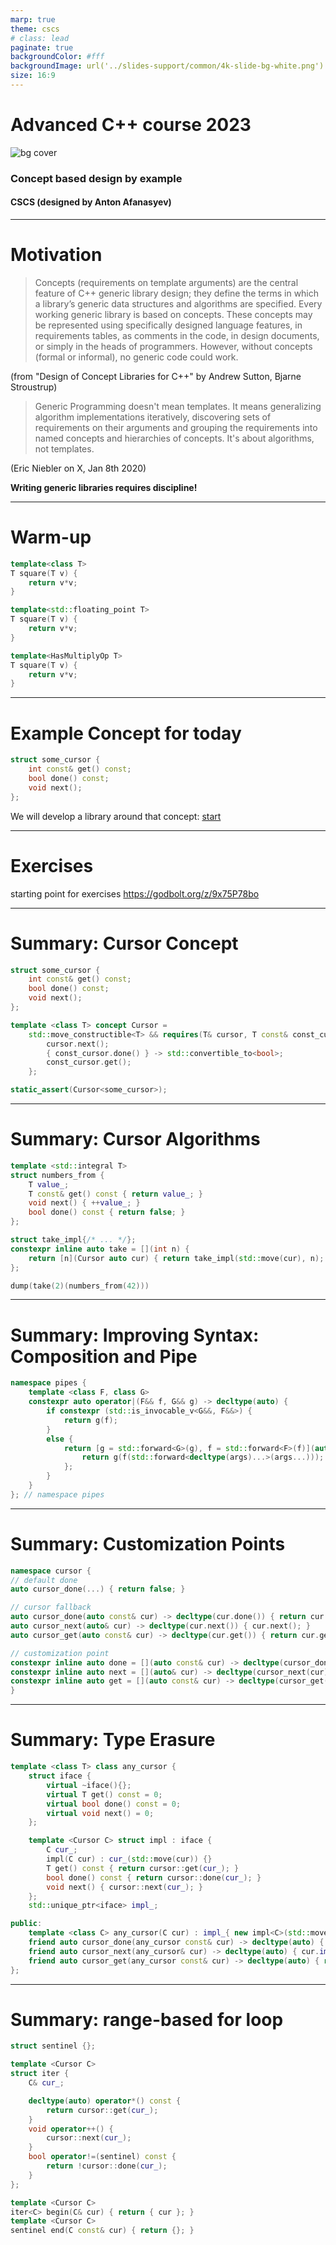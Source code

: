 ```yaml
---
marp: true
theme: cscs
# class: lead
paginate: true
backgroundColor: #fff
backgroundImage: url('../slides-support/common/4k-slide-bg-white.png')
size: 16:9
---
```


# **Advanced C++ course 2023**
![bg cover](../slides-support/common/title-bg3.png)
<!-- _paginate: skip  -->
<!-- _class: titlecover -->
<!-- _footer: "" -->

### Concept based design by example

#### CSCS (designed by Anton Afanasyev)

--- 

# Motivation

<!--
Survey: level of experience with templates and generic programming
- who used templates, instantiated templates?
- who implemented a templated class or function?
- who worked on a generic library? with template heavy code? with template meta-programming?
-->

> Concepts (requirements on template arguments) are the central feature of C++ generic library design; they define the terms in which a library’s generic data structures and algorithms are specified. Every working generic library is based on concepts. These concepts may be represented using specifically designed language features, in requirements tables, as comments in the code, in design documents, or simply in the heads of programmers. However, without concepts (formal or informal), no generic code could work.

(from "Design of Concept Libraries for C++" by Andrew Sutton, Bjarne Stroustrup)

> Generic Programming doesn't mean templates. It means generalizing algorithm implementations iteratively, discovering sets of requirements on their arguments and grouping the requirements into named concepts and hierarchies of concepts. It's about algorithms, not templates.

(Eric Niebler on X, Jan 8th 2020)

**Writing generic libraries requires discipline!**

--- 

# Warm-up

```c++
template<class T>
T square(T v) {
    return v*v;
}
```

<div data-marpit-fragment>

```c++
template<std::floating_point T>
T square(T v) {
    return v*v;
}
```

</div>

<div data-marpit-fragment>

```c++
template<HasMultiplyOp T>
T square(T v) {
    return v*v;
}
```

</div>

---


# Example Concept for today


```c++
struct some_cursor {
    int const& get() const;
    bool done() const;
    void next();
};
```

We will develop a library around that concept: [start](https://godbolt.org/#g:!((g:!((g:!((h:codeEditor,i:(filename:'1',fontScale:14,fontUsePx:'0',j:1,lang:c%2B%2B,selection:(endColumn:3,endLineNumber:9,positionColumn:3,positionLineNumber:9,selectionStartColumn:3,selectionStartLineNumber:9,startColumn:3,startLineNumber:9),source:'%23include+%3Cconcepts%3E%0A%23include+%3Ciostream%3E%0A%23include+%3Ctype_traits%3E%0A%0Astruct+some_cursor+%7B%0A++++int+const%26+get()+const%3B%0A++++bool+done()+const%3B%0A++++void+next()%3B%0A%7D%3B%0A%0Aint+main()+%7B%0A++++std::cout+%3C%3C+%22Hello+Cursor!!%22+%3C%3C+std::endl%3B%0A%7D%0A'),l:'5',n:'0',o:'C%2B%2B+source+%231',t:'0')),k:49.852045256745,l:'4',n:'0',o:'',s:0,t:'0'),(g:!((h:executor,i:(argsPanelShown:'1',compilationPanelShown:'0',compiler:g132,compilerName:'',compilerOutShown:'0',execArgs:'',execStdin:'',fontScale:14,fontUsePx:'0',j:1,lang:c%2B%2B,libs:!(),options:'-std%3Dc%2B%2B20+-Wpedantic+-fsanitize%3Daddress,undefined',overrides:!(),source:1,stdinPanelShown:'1',wrap:'1'),l:'5',n:'0',o:'Executor+x86-64+gcc+13.2+(C%2B%2B,+Editor+%231)',t:'0')),k:50.147954743255,l:'4',n:'0',o:'',s:0,t:'0')),l:'2',n:'0',o:'',t:'0')),version:4)

---

# Exercises


starting point for exercises https://godbolt.org/z/9x75P78bo

---

# Summary: Cursor Concept

```c++
struct some_cursor {
    int const& get() const;
    bool done() const;
    void next();
};

template <class T> concept Cursor =
    std::move_constructible<T> && requires(T& cursor, T const& const_cursor) {
        cursor.next();
        { const_cursor.done() } -> std::convertible_to<bool>;
        const_cursor.get();
    };

static_assert(Cursor<some_cursor>);
```

---
# Summary: Cursor Algorithms

```c++
template <std::integral T>
struct numbers_from {
    T value_;
    T const& get() const { return value_; }
    void next() { ++value_; }
    bool done() const { return false; }
};

struct take_impl{/* ... */};
constexpr inline auto take = [](int n) {
    return [n](Cursor auto cur) { return take_impl(std::move(cur), n); };
};

dump(take(2)(numbers_from(42)))
```
---

# Summary: Improving Syntax: Composition and Pipe

```c++
namespace pipes {
    template <class F, class G>
    constexpr auto operator|(F&& f, G&& g) -> decltype(auto) {
        if constexpr (std::is_invocable_v<G&&, F&&>) {
            return g(f);
        }
        else {
            return [g = std::forward<G>(g), f = std::forward<F>(f)](auto&&... args) {
                return g(f(std::forward<decltype(args)...>(args...)));
            };
        }
    }
}; // namespace pipes
```
---

# Summary: Customization Points

```c++
namespace cursor {
// default done
auto cursor_done(...) { return false; }

// cursor fallback
auto cursor_done(auto const& cur) -> decltype(cur.done()) { return cur.done(); }
auto cursor_next(auto& cur) -> decltype(cur.next()) { cur.next(); }
auto cursor_get(auto const& cur) -> decltype(cur.get()) { return cur.get(); }

// customization point
constexpr inline auto done = [](auto const& cur) -> decltype(cursor_done(cur)) { return cursor_done(cur); };
constexpr inline auto next = [](auto& cur) -> decltype(cursor_next(cur)) { cursor_next(cur); };
constexpr inline auto get = [](auto const& cur) -> decltype(cursor_get(cur)) { return cursor_get(cur); };
}
```
---

# Summary: Type Erasure

```c++
template <class T> class any_cursor {
    struct iface {
        virtual ~iface(){};
        virtual T get() const = 0;
        virtual bool done() const = 0;
        virtual void next() = 0;
    };

    template <Cursor C> struct impl : iface {
        C cur_;
        impl(C cur) : cur_(std::move(cur)) {}
        T get() const { return cursor::get(cur_); }
        bool done() const { return cursor::done(cur_); }
        void next() { cursor::next(cur_); }
    };
    std::unique_ptr<iface> impl_;

public:
    template <class C> any_cursor(C cur) : impl_{ new impl<C>(std::move(cur)) } {}
    friend auto cursor_done(any_cursor const& cur) -> decltype(auto) { return cur.impl_->done(); }
    friend auto cursor_next(any_cursor& cur) -> decltype(auto) { cur.impl_->next(); }
    friend auto cursor_get(any_cursor const& cur) -> decltype(auto) { return cur.impl_->get(); }
};
```

---

# Summary: range-based for loop 

```c++
struct sentinel {};

template <Cursor C>
struct iter {
    C& cur_;

    decltype(auto) operator*() const {
        return cursor::get(cur_);
    }
    void operator++() {
        cursor::next(cur_);
    }
    bool operator!=(sentinel) const {
        return !cursor::done(cur_);
    }
};

template <Cursor C>
iter<C> begin(C& cur) { return { cur }; }
template <Cursor C>
sentinel end(C const& cur) { return {}; }
```
